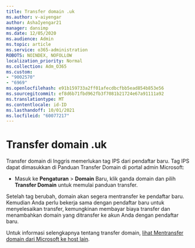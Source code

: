 ```yaml
---
title: Transfer domain .uk
ms.author: v-aiyengar
author: AshaIyengar21
manager: dansimp
ms.date: 12/05/2020
ms.audience: Admin
ms.topic: article
ms.service: o365-administration
ROBOTS: NOINDEX, NOFOLLOW
localization_priority: Normal
ms.collection: Adm_O365
ms.custom:
- "9002570"
- "6969"
ms.openlocfilehash: e91b159733a2ff01afecdbcfbb5ead854b853e56
ms.sourcegitcommit: ef8d6b71fbd962fb3f7081b21724e67a91111a92
ms.translationtype: MT
ms.contentlocale: id-ID
ms.lasthandoff: 10/01/2021
ms.locfileid: "60077217"
---
```

# <a name="uk-domain-transfers"></a>Transfer domain .uk

Transfer domain di Inggris memerlukan tag IPS dari pendaftar baru. Tag IPS dapat dimasukkan di Panduan Transfer Domain di portal admin Microsoft:

- Masuk ke **Pengaturan**  >  **Domain** Baru, klik ganda domain dan pilih **Transfer Domain** untuk memulai panduan transfer.

Setelah tag berubah, domain akan segera mentransfer ke pendaftar baru. Kemudian Anda perlu bekerja sama dengan pendaftar baru untuk menyelesaikan transfer, kemungkinan membayar biaya transfer dan menambahkan domain yang ditransfer ke akun Anda dengan pendaftar baru.

Untuk informasi selengkapnya tentang transfer domain, [lihat Mentransfer domain dari Microsoft ke host lain](https://docs.microsoft.com/microsoft-365/admin/get-help-with-domains/transfer-a-domain-from-microsoft-to-another-host).
